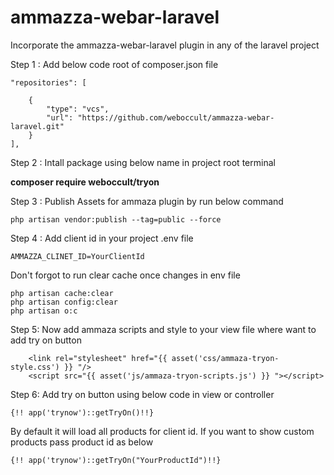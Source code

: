 # ammazza-webar-laravel
Incorporate the ammazza-webar-laravel plugin in any of the laravel project

Step 1 : Add below code root of composer.json file 

	
    "repositories": [
       
        {
            "type": "vcs",
            "url": "https://github.com/weboccult/ammazza-webar-laravel.git"
        }
    ],
  

Step 2 : Intall package using below name in project root terminal 


**composer require weboccult/tryon**



Step 3 : Publish Assets for ammaza plugin by run below command

    php artisan vendor:publish --tag=public --force

Step 4 : Add client id in your project .env file 

    AMMAZZA_CLINET_ID=YourClientId

Don't forgot to run clear cache once changes in env file 

    php artisan cache:clear
    php artisan config:clear
    php artisan o:c


Step 5: Now add ammaza scripts and style to your view file where want to add try on button 

		<link rel="stylesheet" href="{{ asset('css/ammaza-tryon-style.css') }} "/>
        <script src="{{ asset('js/ammaza-tryon-scripts.js') }} "></script>

Step 6: Add try on button using below code in view or controller 

	
    {!! app('trynow')::getTryOn()!!}

	
By default it will load all products for client id. If you want to show custom products pass product id as below 
	
	{!! app('trynow')::getTryOn("YourProductId")!!}


